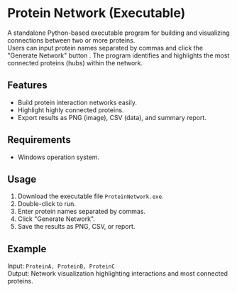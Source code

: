 
# Protein Network (Executable)

A standalone Python-based executable program for building and visualizing connections between two or more proteins.  
Users can input protein names separated by commas and click the "Generate Network" button .
The program identifies and highlights the most connected proteins (hubs) within the network.  

## Features
- Build protein interaction networks easily.
- Highlight highly connected proteins.
- Export results as PNG (image), CSV (data), and summary report.

## Requirements
- Windows operation system.

## Usage
1. Download the executable file `ProteinNetwork.exe`.
2. Double-click to run.
3. Enter protein names separated by commas.
4. Click "Generate Network".
5. Save the results as PNG, CSV, or report.

## Example
Input: `ProteinA, ProteinB, ProteinC`  
Output: Network visualization highlighting interactions and most connected proteins.

